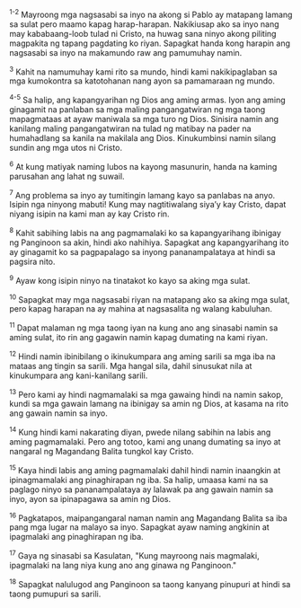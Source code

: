 <sup>1-2</sup>
Mayroong mga nagsasabi sa inyo na akong si Pablo ay matapang lamang sa sulat pero maamo kapag harap-harapan. Nakikiusap ako sa inyo nang may kababaang-loob tulad ni Cristo, na huwag sana ninyo akong piliting magpakita ng tapang pagdating ko riyan. Sapagkat handa kong harapin ang nagsasabi sa inyo na makamundo raw ang pamumuhay namin. 

<sup>3</sup>
Kahit na namumuhay kami rito sa mundo, hindi kami nakikipaglaban sa mga kumokontra sa katotohanan nang ayon sa pamamaraan ng mundo.

<sup>4-5</sup>
Sa halip, ang kapangyarihan ng Dios ang aming armas. Iyon ang aming ginagamit na panlaban sa mga maling pangangatwiran ng mga taong mapagmataas at ayaw maniwala sa mga turo ng Dios. Sinisira namin ang kanilang maling pangangatwiran na tulad ng matibay na pader na humahadlang sa kanila na makilala ang Dios. Kinukumbinsi namin silang sundin ang mga utos ni Cristo. 

<sup>6</sup>
At kung matiyak naming lubos na kayong masunurin, handa na kaming parusahan ang lahat ng suwail. 

<sup>7</sup>
Ang problema sa inyo ay tumitingin lamang kayo sa panlabas na anyo. Isipin nga ninyong mabuti! Kung may nagtitiwalang siyaʼy kay Cristo, dapat niyang isipin na kami man ay kay Cristo rin. 

<sup>8</sup>
Kahit sabihing labis na ang pagmamalaki ko sa kapangyarihang ibinigay ng Panginoon sa akin, hindi ako nahihiya. Sapagkat ang kapangyarihang ito ay ginagamit ko sa pagpapalago sa inyong pananampalataya at hindi sa pagsira nito. 

<sup>9</sup>
Ayaw kong isipin ninyo na tinatakot ko kayo sa aking mga sulat. 

<sup>10</sup>
Sapagkat may mga nagsasabi riyan na matapang ako sa aking mga sulat, pero kapag harapan na ay mahina at nagsasalita ng walang kabuluhan. 

<sup>11</sup>
Dapat malaman ng mga taong iyan na kung ano ang sinasabi namin sa aming sulat, ito rin ang gagawin namin kapag dumating na kami riyan. 

<sup>12</sup>
Hindi namin ibinibilang o ikinukumpara ang aming sarili sa mga iba na mataas ang tingin sa sarili. Mga hangal sila, dahil sinusukat nila at kinukumpara ang kani-kanilang sarili. 

<sup>13</sup>
Pero kami ay hindi nagmamalaki sa mga gawaing hindi na namin sakop, kundi sa mga gawain lamang na ibinigay sa amin ng Dios, at kasama na rito ang gawain namin sa inyo. 

<sup>14</sup>
Kung hindi kami nakarating diyan, pwede nilang sabihin na labis ang aming pagmamalaki. Pero ang totoo, kami ang unang dumating sa inyo at nangaral ng Magandang Balita tungkol kay Cristo. 

<sup>15</sup>
Kaya hindi labis ang aming pagmamalaki dahil hindi namin inaangkin at ipinagmamalaki ang pinaghirapan ng iba. Sa halip, umaasa kami na sa paglago ninyo sa pananampalataya ay lalawak pa ang gawain namin sa inyo, ayon sa ipinapagawa sa amin ng Dios. 

<sup>16</sup>
Pagkatapos, maipangangaral naman namin ang Magandang Balita sa iba pang mga lugar na malayo sa inyo. Sapagkat ayaw naming angkinin at ipagmalaki ang pinaghirapan ng iba. 

<sup>17</sup>
Gaya ng sinasabi sa Kasulatan, "Kung mayroong nais magmalaki, ipagmalaki na lang niya kung ano ang ginawa ng Panginoon." 

<sup>18</sup>
Sapagkat nalulugod ang Panginoon sa taong kanyang pinupuri at hindi sa taong pumupuri sa sarili.